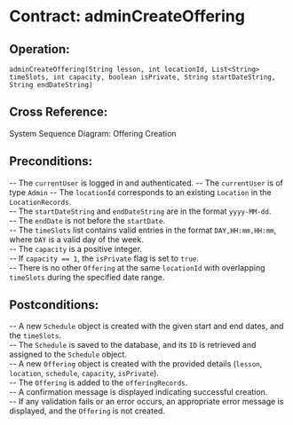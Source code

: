# Contract: adminCreateOffering

## Operation:
`adminCreateOffering(String lesson, int locationId, List<String> timeSlots, int capacity, boolean isPrivate, String startDateString, String endDateString)`

## Cross Reference:
System Sequence Diagram: Offering Creation

## Preconditions:
-- The `currentUser` is logged in and authenticated.
-- The `currentUser` is of type `Admin`
-- The `locationId` corresponds to an existing `Location` in the `LocationRecords`.  
-- The `startDateString` and `endDateString` are in the format `yyyy-MM-dd`.  
-- The `endDate` is not before the `startDate`.  
-- The `timeSlots` list contains valid entries in the format `DAY,HH:mm,HH:mm`, where `DAY` is a valid day of the week.  
-- The `capacity` is a positive integer.  
-- If `capacity == 1`, the `isPrivate` flag is set to `true`.  
-- There is no other `Offering` at the same `locationId` with overlapping `timeSlots` during the specified date range.  

## Postconditions:
-- A new `Schedule` object is created with the given start and end dates, and the `timeSlots`.  
-- The `Schedule` is saved to the database, and its `ID` is retrieved and assigned to the `Schedule` object.  
-- A new `Offering` object is created with the provided details (`lesson`, `location`, `schedule`, `capacity`, `isPrivate`).  
-- The `Offering` is added to the `offeringRecords`.  
-- A confirmation message is displayed indicating successful creation.  
-- If any validation fails or an error occurs, an appropriate error message is displayed, and the `Offering` is not created.  
